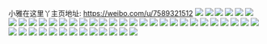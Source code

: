小雅在这里丫主页地址: https://weibo.com/u/7589321512 
![](https://wx4.sinaimg.cn/mw2000/008hC1duly1h9d338p4mgj30u01hc4dk.jpg) 
![](https://wx4.sinaimg.cn/mw2000/008hC1duly1h9d3378wazj30mz14vdmt.jpg) 
![](https://wx4.sinaimg.cn/mw2000/008hC1duly1h9d334yfydj30mu13v43y.jpg) 
![](https://wx4.sinaimg.cn/mw2000/008hC1duly1h9d335g3ywj30n00yi78z.jpg) 
![](https://wx4.sinaimg.cn/mw2000/008hC1duly1h9d336l2azj30u0140gt3.jpg) 
![](https://wx4.sinaimg.cn/mw2000/008hC1duly1h9d335xzozj30mz16a435.jpg) 
![](https://wx4.sinaimg.cn/mw2000/008hC1duly1h9d2ztynb4j30u0140jyy.jpg) 
![](https://wx4.sinaimg.cn/mw2000/008hC1duly1h9d2zx7ieyj30u0140tgz.jpg) 
![](https://wx4.sinaimg.cn/mw2000/008hC1duly1h9d2zw4g17j30u01407ed.jpg) 
![](https://wx4.sinaimg.cn/mw2000/008hC1duly1h9d2zvgjvpj30mb15dn3y.jpg) 
![](https://wx4.sinaimg.cn/mw2000/008hC1duly1h9d2zufr27j30u00u0ah8.jpg) 
![](https://wx4.sinaimg.cn/mw2000/008hC1duly1h9d2zuzy0hj30lz133jy9.jpg) 
![](https://wx4.sinaimg.cn/mw2000/008hC1duly1h9d2zn1y67j30u0140dov.jpg) 
![](https://wx4.sinaimg.cn/mw2000/008hC1duly1h9d2zrnl9mj30my0yg43e.jpg) 
![](https://wx4.sinaimg.cn/mw2000/008hC1duly1h9d2zwmjgfj30u00u0wk7.jpg) 
![](https://wx4.sinaimg.cn/mw2000/008hC1duly1h9d2zovijej30u01407be.jpg) 
![](https://wx4.sinaimg.cn/mw2000/008hC1duly1h9d2zqv3zfj30u0140k0p.jpg) 
![](https://wx4.sinaimg.cn/mw2000/008hC1duly1h9d2zq1kbqj30u03vw4qp.jpg) 
![](https://wx4.sinaimg.cn/mw2000/008hC1duly1h9d2zsu56lj30u02wywqr.jpg) 
![](https://wx4.sinaimg.cn/mw2000/008hC1duly1h9d2zth041j30u0140aih.jpg) 
![](https://wx4.sinaimg.cn/mw2000/008hC1duly1h9d2zmaoxxj30u0191aiq.jpg) 
![](https://wx4.sinaimg.cn/mw2000/008hC1dugy1h805xi7wwvj30u0140jxe.jpg) 
![](https://wx4.sinaimg.cn/mw2000/008hC1dugy1h76jem33zkj31vk2i2e81.jpg) 
![](https://wx4.sinaimg.cn/mw2000/008hC1dugy1h690hu9fwbj31ru2d31kx.jpg) 
![](https://wx4.sinaimg.cn/mw2000/008hC1dugy1h690htaa5gj31vk2i3b29.jpg) 
![](https://wx4.sinaimg.cn/mw2000/008hC1dugy1h559bzjic5j30u0142tg0.jpg) 
![](https://wx4.sinaimg.cn/mw2000/008hC1duly1h3xn9ncbg9j32c0340kjm.jpg) 
![](https://wx4.sinaimg.cn/mw2000/008hC1duly1h3xn9ur1t9j31wg2jgb2a.jpg) 
![](https://wx4.sinaimg.cn/mw2000/008hC1duly1h3xn9kywl9j32c0340b2b.jpg) 
![](https://wx4.sinaimg.cn/mw2000/008hC1duly1h3xn9oj05kj32c0340qv5.jpg) 
![](https://wx4.sinaimg.cn/mw2000/008hC1duly1h3xn9q4njjj32812yp4qq.jpg) 
![](https://wx4.sinaimg.cn/mw2000/008hC1dugy1h2pcy3tj1ij30n01dsjzp.jpg) 
![](https://wx4.sinaimg.cn/mw2000/008hC1dugy1h2pcy5xsdsj30n01ds7bc.jpg) 
![](https://wx4.sinaimg.cn/mw2000/008hC1dugy1h2pcy7k1m0j30n01ds471.jpg) 
![](https://wx4.sinaimg.cn/mw2000/008hC1dugy1h24xxw8ewxj30dt0kptb9.jpg) 
![](https://wx4.sinaimg.cn/mw2000/008hC1dugy1h24xxwte5tj30u00k2q5h.jpg) 
![](https://wx4.sinaimg.cn/mw2000/008hC1dugy1h1oo6feachj32c033zb2a.jpg) 
![](https://wx4.sinaimg.cn/mw2000/008hC1dugy1h1oo6d0k9hj32c033zb2a.jpg) 
![](https://wx4.sinaimg.cn/mw2000/008hC1dugy1h1oo6an7rsj32c0340b2a.jpg) 
![](https://wx4.sinaimg.cn/mw2000/008hC1dugy1h121wvx36hj30n01dsjwt.jpg) 
![](https://wx4.sinaimg.cn/mw2000/008hC1dugy1h121wuenfuj30n01dsgq9.jpg) 
![](https://wx4.sinaimg.cn/mw2000/008hC1dugy1h0joe7l6qqj30mz0uogqm.jpg) 
![](https://wx4.sinaimg.cn/mw2000/008hC1dugy1h0joe9e1zsj30mz0rvq82.jpg) 
![](https://wx4.sinaimg.cn/mw2000/008hC1dugy1h0joe8hxh0j30n00uo79i.jpg) 
